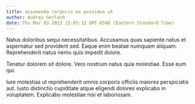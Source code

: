 ```yaml
---
title: assumenda corporis ex possimus ut
author: Audrey Gerlach
date: Thu Mar 03 2022 15:05:12 GMT-0500 (Eastern Standard Time)
---
```

Natus doloribus sequi necessitatibus. Accusamus quas sapiente natus et aspernatur sed provident sed. Eaque enim beatae numquam aliquam. Reprehenderit natus nemo quis impedit dolore.

 Tenetur dolorem sit dolore. Vero nostrum natus quia molestiae. Esse eum qui.

 Iure molestias ut reprehenderit omnis corporis officiis maiores perspiciatis aut. Iusto distinctio cupiditate atque eligendi dolores explicabo in voluptatem. Explicabo molestiae nisi et laboriosam.